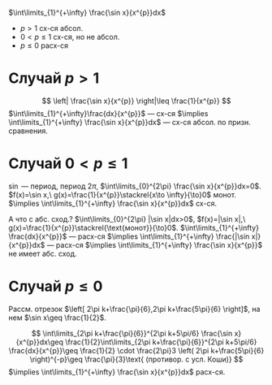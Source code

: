 $\int\limits_{1}^{+\infty} \frac{\sin x}{x^{p}}dx$ 
* $p>1$ сх-ся абсол.
* $0<p\leq 1$ сх-ся, но не абсол.
* $p\leq 0$ расх-ся

# Случай $p>1$

$$
\left| \frac{\sin x}{x^{p}} \right|\leq \frac{1}{x^{p}} 
$$
$\int\limits_{1}^{+\infty}\frac{dx}{x^{p}}$ — сх-ся $\implies \int\limits_{1}^{+\infty} \frac{\sin x}{x^{p}}dx$ — сх-ся абсол. по призн. сравнения.

# Случай $0<p\leq 1$

$\sin$ — период, период $2\pi$, $\int\limits_{0}^{2\pi} \frac{\sin x}{x^{p}}dx=0$.
$f(x)=\sin x,\ g(x)=\frac{1}{x^{p}}\stackrel{x\to \infty}{\to}0$ монот. $\implies \int\limits_{1}^{+\infty} \frac{\sin x}{x^{p}}dx$ сх-ся.

А что с абс. сход.? $\int\limits_{0}^{2\pi} |\sin x|dx>0$, $f(x)=|\sin x|,\ g(x)=\frac{1}{x^{p}}\stackrel{\text{монот}}{\to}0$. 
$\int\limits_{1}^{+\infty} \frac{dx}{x^{p}}$ — расх-ся $\implies \int\limits_{1}^{+\infty} \frac{|\sin x|}{x^{p}}dx$ — расх-ся $\implies \int\limits_{1}^{+\infty} \frac{\sin x}{x^{p}}$ не имеет абс. сход.
# Случай $p\leq 0$

Рассм. отрезок $\left[ 2\pi k+\frac{\pi}{6},2\pi k+\frac{5\pi}{6} \right]$, на нем $\sin x\geq \frac{1}{2}$.

$$
\int\limits_{2\pi k+\frac{\pi}{6}}^{2\pi k+5\pi/6} \frac{\sin x}{x^{p}}dx\geq \frac{1}{2}\int\limits_{2\pi k+\frac{\pi}{6}}^{2\pi k+5\pi/6} \frac{dx}{x^{p}}\geq \frac{1}{2} \cdot \frac{2\pi}3 \left( 2\pi k+\frac{5\pi}{6} \right)^{-p}\geq \frac{\pi}{3}\text{ (противор. с усл. Коши)}
$$
$\implies \int\limits_{1}^{+\infty} \frac{\sin x}{x^{p}}dx$ расх-ся.